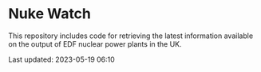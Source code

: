 # Nuke Watch

This repository includes code for retrieving the latest information available on the output of EDF nuclear power plants in the UK.

Last updated: 2023-05-19 06:10
